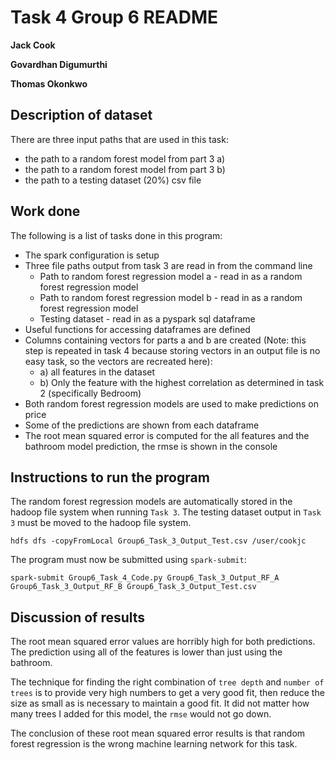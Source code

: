 # Task 4 Group 6 README

**Jack Cook**

**Govardhan Digumurthi**

**Thomas Okonkwo**

## Description of dataset
There are three input paths that are used in this task:

- the path to a random forest model from part 3 a)
- the path to a random forest model from part 3 b)
- the path to a testing dataset (20%) csv file

## Work done
The following is a list of tasks done in this program:

- The spark configuration is setup
- Three file paths output from task 3 are read in from the command line
  * Path to random forest regression model a - read in as a random
    forest regression model
  * Path to random forest regression model b - read in as a random
    forest regression model
  * Testing dataset - read in as a pyspark sql dataframe
- Useful functions for accessing dataframes are defined
- Columns containing vectors for parts a and b are created (Note:
  this step is repeated in task 4 because storing vectors in an output
  file is no easy task, so the vectors are recreated here):
  * a) all features in the dataset
  * b) Only the feature with the highest correlation as determined in
       task 2 (specifically Bedroom)
- Both random forest regression models are used to make predictions
  on price
- Some of the predictions are shown from each dataframe
- The root mean squared error is computed for the all features and the
  bathroom model prediction, the rmse is shown in the console

## Instructions to run the program 

The random forest regression models are automatically stored in the 
hadoop file system when running `Task 3`. The testing dataset output in
`Task 3` must be moved to the hadoop file system.
```
hdfs dfs -copyFromLocal Group6_Task_3_Output_Test.csv /user/cookjc
```
The program must now be submitted using `spark-submit`:
```
spark-submit Group6_Task_4_Code.py Group6_Task_3_Output_RF_A Group6_Task_3_Output_RF_B Group6_Task_3_Output_Test.csv
```

## Discussion of results

The root mean squared error values are horribly high for both 
predictions. The prediction using all of the features is lower than
just using the bathroom. 

The technique for finding the right combination of `tree depth` and
`number of trees` is to provide very high numbers to get a very good
fit, then reduce the size as small as is necessary to maintain a good
fit. It did not matter how many trees I added for this model, the 
`rmse` would not go down. 

The conclusion of these root mean squared error results is that
random forest regression is the wrong machine learning network for this
task. 




